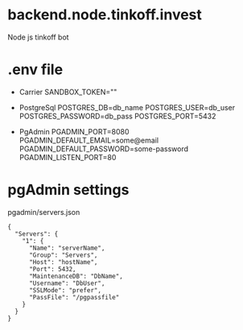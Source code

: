 # backend.node.tinkoff.invest
Node js tinkoff bot

# .env file
* Carrier
SANDBOX_TOKEN=""

* PostgreSql
POSTGRES_DB=db_name
POSTGRES_USER=db_user
POSTGRES_PASSWORD=db_pass
POSTGRES_PORT=5432

* PgAdmin
PGADMIN_PORT=8080
PGADMIN_DEFAULT_EMAIL=some@email
PGADMIN_DEFAULT_PASSWORD=some-password
PGADMIN_LISTEN_PORT=80

# pgAdmin settings
pgadmin/servers.json
```
{
  "Servers": {
    "1": {
      "Name": "serverName",
      "Group": "Servers",
      "Host": "hostName",
      "Port": 5432,
      "MaintenanceDB": "DbName",
      "Username": "DbUser",
      "SSLMode": "prefer",
      "PassFile": "/pgpassfile"
    }
  }
}
```